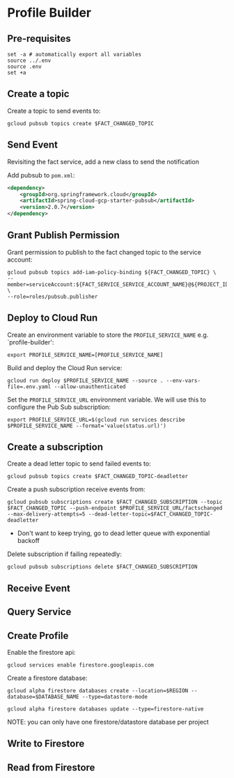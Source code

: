 # Profile Builder

## Pre-requisites

```shell
set -a # automatically export all variables
source ../.env
source .env
set +a
```

## Create a topic

Create a topic to send events to:

```shell
gcloud pubsub topics create $FACT_CHANGED_TOPIC
```

## Send Event
Revisiting the fact service, add a new class to send the notification

Add pubsub to `pom.xml`:

```xml
<dependency> 
    <groupId>org.springframework.cloud</groupId> 
    <artifactId>spring-cloud-gcp-starter-pubsub</artifactId> 
    <version>2.0.7</version> 
</dependency>
```

## Grant Publish Permission

Grant permission to publish to the fact changed topic to the service account:

```shell
gcloud pubsub topics add-iam-policy-binding ${FACT_CHANGED_TOPIC} \
--member=serviceAccount:${FACT_SERVICE_SERVICE_ACCOUNT_NAME}@${PROJECT_ID}.iam.gserviceaccount.com \
--role=roles/pubsub.publisher
```

## Deploy to Cloud Run

Create an environment variable to store the `PROFILE_SERVICE_NAME` e.g. `profile-builder':

```shell
export PROFILE_SERVICE_NAME=[PROFILE_SERVICE_NAME]
```
Build and deploy the Cloud Run service:

```shell
gcloud run deploy $PROFILE_SERVICE_NAME --source . --env-vars-file=.env.yaml --allow-unauthenticated
```

Set the `PROFILE_SERVICE_URL` environment variable. We will use this to configure the Pub Sub subscription:

```shell
export PROFILE_SERVICE_URL=$(gcloud run services describe $PROFILE_SERVICE_NAME --format='value(status.url)')
```

## Create a subscription

Create a dead letter topic to send failed events to:

```shell
gcloud pubsub topics create $FACT_CHANGED_TOPIC-deadletter
```

Create a push subscription receive events from:

```shell
gcloud pubsub subscriptions create $FACT_CHANGED_SUBSCRIPTION --topic $FACT_CHANGED_TOPIC --push-endpoint $PROFILE_SERVICE_URL/factschanged --max-delivery-attempts=5 --dead-letter-topic=$FACT_CHANGED_TOPIC-deadletter
```

* Don't want to keep trying, go to dead letter queue with exponential backoff

Delete subscription if failing repeatedly:

```shell
gcloud pubsub subscriptions delete $FACT_CHANGED_SUBSCRIPTION 
```
## Receive Event

## Query Service

## Create Profile

Enable the firestore api:

```shell
gcloud services enable firestore.googleapis.com
```

Create a firestore database:

```shell
gcloud alpha firestore databases create --location=$REGION --database=$DATABASE_NAME --type=datastore-mode
```

```shell
gcloud alpha firestore databases update --type=firestore-native
```

NOTE: you can only have one firestore/datastore database per project

## Write to Firestore

## Read from Firestore
